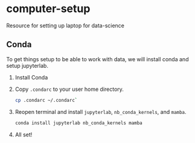 # computer-setup

Resource for setting up laptop for data-science

## Conda

To get things setup to be able to work with data, we will install conda and setup jupyterlab.

1. Install Conda

2. Copy `.condarc` to your user home directory.

    ``` bash
    cp .condarc ~/.condarc`
    ```

3. Reopen terminal and install `jupyterlab`, `nb_conda_kernels`, and `mamba`.

    ``` bash
    conda install jupyterlab nb_conda_kernels mamba
    ```

4. All set!
